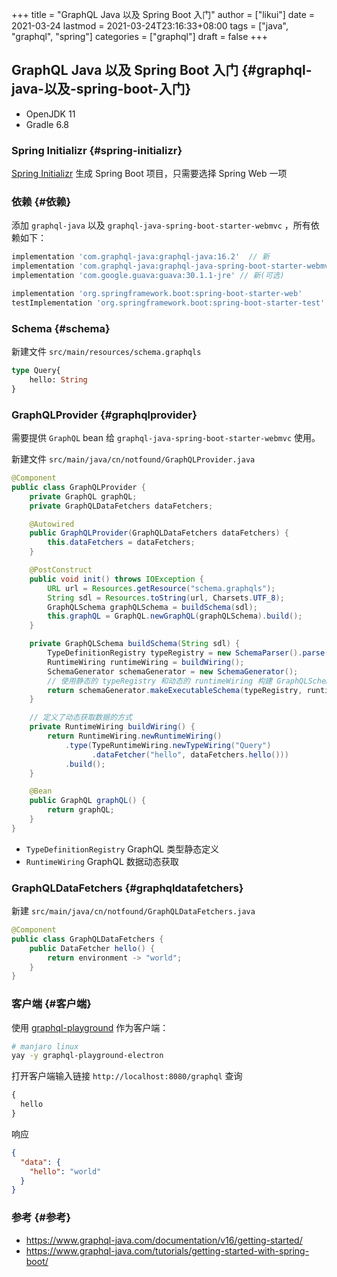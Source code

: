 +++
title = "GraphQL Java 以及 Spring Boot 入门"
author = ["likui"]
date = 2021-03-24
lastmod = 2021-03-24T23:16:33+08:00
tags = ["java", "graphql", "spring"]
categories = ["graphql"]
draft = false
+++

## GraphQL Java 以及 Spring Boot 入门 {#graphql-java-以及-spring-boot-入门}

-   OpenJDK 11
-   Gradle 6.8


### Spring Initializr {#spring-initializr}

[Spring Initializr](https://start.spring.io/) 生成 Spring Boot 项目，只需要选择 Spring Web 一项


### 依赖 {#依赖}

添加 `graphql-java` 以及 `graphql-java-spring-boot-starter-webmvc` ，所有依赖如下：

```groovy
implementation 'com.graphql-java:graphql-java:16.2'  // 新
implementation 'com.graphql-java:graphql-java-spring-boot-starter-webmvc:2.0' // 新
implementation 'com.google.guava:guava:30.1.1-jre' // 新(可选)

implementation 'org.springframework.boot:spring-boot-starter-web'
testImplementation 'org.springframework.boot:spring-boot-starter-test'
```


### Schema {#schema}

新建文件 `src/main/resources/schema.graphqls`

```graphql
type Query{
    hello: String
}
```


### GraphQLProvider {#graphqlprovider}

需要提供 `GraphQL` bean 给 `graphql-java-spring-boot-starter-webmvc` 使用。

新建文件 `src/main/java/cn/notfound/GraphQLProvider.java`

```java
@Component
public class GraphQLProvider {
    private GraphQL graphQL;
    private GraphQLDataFetchers dataFetchers;

    @Autowired
    public GraphQLProvider(GraphQLDataFetchers dataFetchers) {
        this.dataFetchers = dataFetchers;
    }

    @PostConstruct
    public void init() throws IOException {
        URL url = Resources.getResource("schema.graphqls");
        String sdl = Resources.toString(url, Charsets.UTF_8);
        GraphQLSchema graphQLSchema = buildSchema(sdl);
        this.graphQL = GraphQL.newGraphQL(graphQLSchema).build();
    }

    private GraphQLSchema buildSchema(String sdl) {
        TypeDefinitionRegistry typeRegistry = new SchemaParser().parse(sdl);
        RuntimeWiring runtimeWiring = buildWiring();
        SchemaGenerator schemaGenerator = new SchemaGenerator();
        // 使用静态的 typeRegistry 和动态的 runtimeWiring 构建 GraphQLSchema
        return schemaGenerator.makeExecutableSchema(typeRegistry, runtimeWiring);
    }

    // 定义了动态获取数据的方式
    private RuntimeWiring buildWiring() {
        return RuntimeWiring.newRuntimeWiring()
            .type(TypeRuntimeWiring.newTypeWiring("Query")
                  .dataFetcher("hello", dataFetchers.hello()))
            .build();
    }

    @Bean
    public GraphQL graphQL() {
        return graphQL;
    }
}
```

-   `TypeDefinitionRegistry` GraphQL 类型静态定义
-   `RuntimeWiring` GraphQL 数据动态获取


### GraphQLDataFetchers {#graphqldatafetchers}

新建 `src/main/java/cn/notfound/GraphQLDataFetchers.java`

```java
@Component
public class GraphQLDataFetchers {
    public DataFetcher hello() {
        return environment -> "world";
    }
}
```


### 客户端 {#客户端}

使用 [graphql-playground](https://github.com/graphql/graphql-playground) 作为客户端：

```bash
# manjaro linux
yay -y graphql-playground-electron
```

打开客户端输入链接 `http://localhost:8080/graphql` 查询

```graphql
{
  hello
}
```

响应

```json
{
  "data": {
    "hello": "world"
  }
}
```


### 参考 {#参考}

-   <https://www.graphql-java.com/documentation/v16/getting-started/>
-   <https://www.graphql-java.com/tutorials/getting-started-with-spring-boot/>
